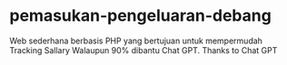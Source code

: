 # pemasukan-pengeluaran-debang
Web sederhana berbasis PHP yang bertujuan untuk mempermudah Tracking Sallary
Walaupun 90% dibantu Chat GPT.
Thanks to Chat GPT
